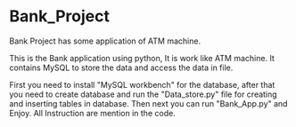 # Bank_Project
Bank Project has some application of ATM machine.

This is the Bank application using python, It is work like ATM machine. It contains MySQL to store the data and access the data in file.

First you need to install "MySQL workbench" for the database, after that you need to create database and run the "Data_store.py" file for creating and inserting tables in database.  Then next you can run "Bank_App.py" and Enjoy. 
All Instruction are mention in the code.
